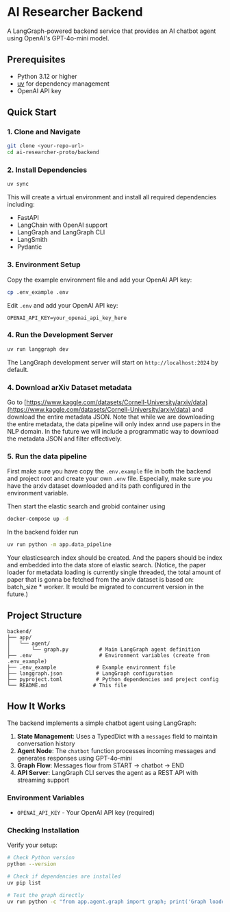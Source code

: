 # AI Researcher Backend

A LangGraph-powered backend service that provides an AI chatbot agent using OpenAI's GPT-4o-mini model.

## Prerequisites

- Python 3.12 or higher
- [uv](https://docs.astral.sh/uv/) for dependency management
- OpenAI API key

## Quick Start

### 1. Clone and Navigate

```bash
git clone <your-repo-url>
cd ai-researcher-proto/backend
```

### 2. Install Dependencies

```bash
uv sync
```

This will create a virtual environment and install all required dependencies including:

- FastAPI
- LangChain with OpenAI support
- LangGraph and LangGraph CLI
- LangSmith
- Pydantic

### 3. Environment Setup

Copy the example environment file and add your OpenAI API key:

```bash
cp .env_example .env
```

Edit `.env` and add your OpenAI API key:

```env
OPENAI_API_KEY=your_openai_api_key_here
```

### 4. Run the Development Server

```bash
uv run langgraph dev
```

The LangGraph development server will start on `http://localhost:2024` by default.

### 4. Download arXiv Dataset metadata

Go to [https://www.kaggle.com/datasets/Cornell-University/arxiv/data](https://www.kaggle.com/datasets/Cornell-University/arxiv/data) and download the entire metadata JSON. Note that while we are downloading the entire metadata, the data pipeline will only index annd use papers in the NLP domain. In the future we will include a programmatic way to download the metadata JSON and filter effectively.

### 5. Run the data pipeline

First make sure you have copy the `.env.example` file in both the backend and project root and create your own `.env` file. Especially, make sure you have the arxiv dataset downloaded and its path configured in the environment variable.

Then start the elastic search and grobid container using

```bash
docker-compose up -d
```

In the backend folder run

```bash
uv run python -m app.data_pipeline
```

Your elasticsearch index should be created. And the papers should be index and embedded into the data store of elastic search. (Notice, the paper loader for metadata loading is currently single threaded, the total amount of paper that is gonna be fetched from the arxiv dataset is based on: batch_size \* worker. It would be migrated to concurrent version in the future.)

## Project Structure

```
backend/
├── app/
│   └── agent/
│       └── graph.py          # Main LangGraph agent definition
├── .env                      # Environment variables (create from .env_example)
├── .env_example             # Example environment file
├── langgraph.json           # LangGraph configuration
├── pyproject.toml           # Python dependencies and project config
└── README.md               # This file
```

## How It Works

The backend implements a simple chatbot agent using LangGraph:

1. **State Management**: Uses a TypedDict with a `messages` field to maintain conversation history
2. **Agent Node**: The `chatbot` function processes incoming messages and generates responses using GPT-4o-mini
3. **Graph Flow**: Messages flow from START → chatbot → END
4. **API Server**: LangGraph CLI serves the agent as a REST API with streaming support

### Environment Variables

- `OPENAI_API_KEY` - Your OpenAI API key (required)

### Checking Installation

Verify your setup:

```bash
# Check Python version
python --version

# Check if dependencies are installed
uv pip list

# Test the graph directly
uv run python -c "from app.agent.graph import graph; print('Graph loaded successfully')"
```
